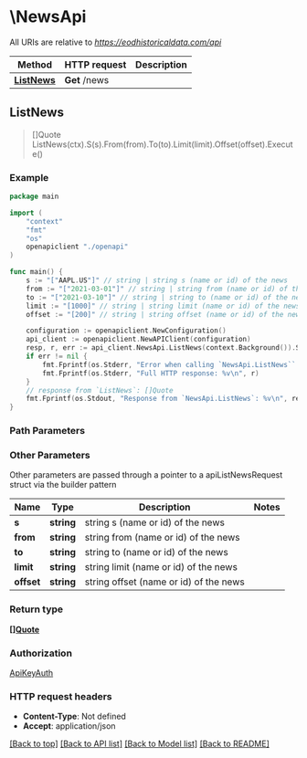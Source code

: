 # \NewsApi

All URIs are relative to *https://eodhistoricaldata.com/api*

Method | HTTP request | Description
------------- | ------------- | -------------
[**ListNews**](NewsApi.md#ListNews) | **Get** /news | 



## ListNews

> []Quote ListNews(ctx).S(s).From(from).To(to).Limit(limit).Offset(offset).Execute()





### Example

```go
package main

import (
    "context"
    "fmt"
    "os"
    openapiclient "./openapi"
)

func main() {
    s := "["AAPL.US"]" // string | string s (name or id) of the news
    from := "["2021-03-01"]" // string | string from (name or id) of the news
    to := "["2021-03-10"]" // string | string to (name or id) of the news
    limit := "[1000]" // string | string limit (name or id) of the news
    offset := "[200]" // string | string offset (name or id) of the news

    configuration := openapiclient.NewConfiguration()
    api_client := openapiclient.NewAPIClient(configuration)
    resp, r, err := api_client.NewsApi.ListNews(context.Background()).S(s).From(from).To(to).Limit(limit).Offset(offset).Execute()
    if err != nil {
        fmt.Fprintf(os.Stderr, "Error when calling `NewsApi.ListNews``: %v\n", err)
        fmt.Fprintf(os.Stderr, "Full HTTP response: %v\n", r)
    }
    // response from `ListNews`: []Quote
    fmt.Fprintf(os.Stdout, "Response from `NewsApi.ListNews`: %v\n", resp)
}
```

### Path Parameters



### Other Parameters

Other parameters are passed through a pointer to a apiListNewsRequest struct via the builder pattern


Name | Type | Description  | Notes
------------- | ------------- | ------------- | -------------
 **s** | **string** | string s (name or id) of the news | 
 **from** | **string** | string from (name or id) of the news | 
 **to** | **string** | string to (name or id) of the news | 
 **limit** | **string** | string limit (name or id) of the news | 
 **offset** | **string** | string offset (name or id) of the news | 

### Return type

[**[]Quote**](Quote.md)

### Authorization

[ApiKeyAuth](../README.md#ApiKeyAuth)

### HTTP request headers

- **Content-Type**: Not defined
- **Accept**: application/json

[[Back to top]](#) [[Back to API list]](../README.md#documentation-for-api-endpoints)
[[Back to Model list]](../README.md#documentation-for-models)
[[Back to README]](../README.md)

